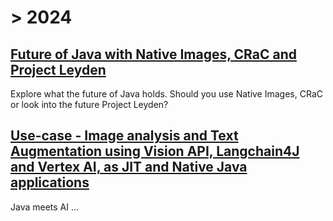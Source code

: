 
# > 2024

## [Future of Java with Native Images, CRaC and Project Leyden](_posts/2024-02-07-Future-of-Java.md)

Explore what the future of Java holds. Should you use Native Images, CRaC or look into the future Project Leyden?


## [Use-case - Image analysis and Text Augmentation using Vision API, Langchain4J and Vertex AI, as JIT and Native Java applications](_posts/2024-02-06-Image-Analysis-Vertex-AI.md)

Java meets AI ...

